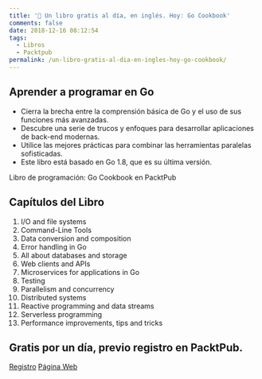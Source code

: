 ```yaml
---
title: '📖 Un libro gratis al día, en inglés. Hoy: Go Cookbook'
comments: false
date: 2018-12-16 08:12:54
tags:
  - Libros
  - Packtpub
permalink: /un-libro-gratis-al-dia-en-ingles-hoy-go-cookbook/
---
```

## Aprender a programar en Go

  * Cierra la brecha entre la comprensión básica de Go y el uso de sus funciones más avanzadas.
  * Descubre una serie de trucos y enfoques para desarrollar aplicaciones de back-end modernas.
  * Utilice las mejores prácticas para combinar las herramientas paralelas sofisticadas.
  * Este libro está basado en Go 1.8, que es su última versión.

Libro de programación: Go Cookbook en PacktPub 

## Capítulos del Libro

  1. I/O and file systems
  2. Command-Line Tools
  3. Data conversion and composition
  4. Error handling in Go
  5. All about databases and storage
  6. Web clients and APIs
  7. Microservices for applications in Go
  8. Testing
  9. Parallelism and concurrency
 10. Distributed systems
 11. Reactive programming and data streams
 12. Serverless programming
 13. Performance improvements, tips and tricks

## Gratis por un día, previo registro en PacktPub.
  
[Registro](https://kutt.it/packtregistro "Enlace al Registro Web de Packtpub desde donde descargar varios libros de programación en inglés")
[Página Web](https://kutt.it/packt "Enlace a la Página Web Oficial de PacktPub")